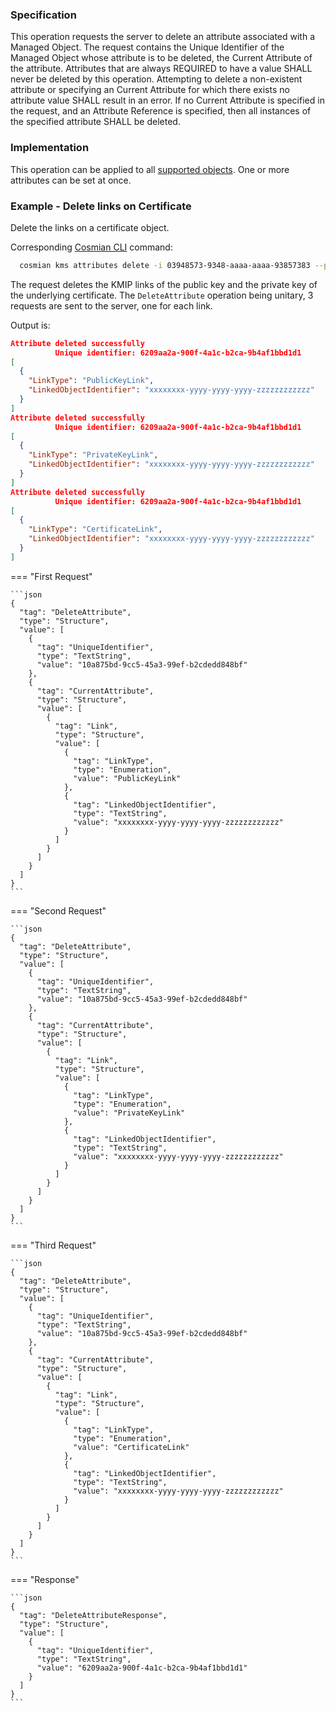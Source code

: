 ### Specification

This operation requests the server to delete an attribute associated with a Managed Object. The request contains the Unique Identifier of the Managed Object whose attribute is to be deleted, the Current Attribute of the attribute. Attributes that are always REQUIRED to have a value SHALL never be deleted by this operation. Attempting to delete a non-existent attribute or specifying an Current Attribute for which there exists no attribute value SHALL result in an error. If no Current Attribute is specified in the request, and an Attribute Reference is specified, then all instances of the specified attribute SHALL be deleted.

### Implementation

This operation can be applied to all [supported objects](./objects.md). One or more attributes can be set at once.

### Example - Delete links on Certificate

Delete the links on a certificate object.

Corresponding [Cosmian CLI](../../cosmian_cli/index.md) command:

```bash
  cosmian kms attributes delete -i 03948573-9348-aaaa-aaaa-93857383 --public-key-id xxxxxxxx-yyyy-yyyy-yyyy-zzzzzzzzzzzz --private-key-id xxxxxxxx-yyyy-yyyy-yyyy-zzzzzzzzzzzz --certificate-id xxxxxxxx-yyyy-yyyy-yyyy-zzzzzzzzzzzz
```

The request deletes the KMIP links of the public key and the private key of the underlying certificate.
The `DeleteAttribute` operation being unitary, 3 requests are sent to the server, one for each link.

Output is:

```json
Attribute deleted successfully
          Unique identifier: 6209aa2a-900f-4a1c-b2ca-9b4af1bbd1d1
[
  {
    "LinkType": "PublicKeyLink",
    "LinkedObjectIdentifier": "xxxxxxxx-yyyy-yyyy-yyyy-zzzzzzzzzzzz"
  }
]
Attribute deleted successfully
          Unique identifier: 6209aa2a-900f-4a1c-b2ca-9b4af1bbd1d1
[
  {
    "LinkType": "PrivateKeyLink",
    "LinkedObjectIdentifier": "xxxxxxxx-yyyy-yyyy-yyyy-zzzzzzzzzzzz"
  }
]
Attribute deleted successfully
          Unique identifier: 6209aa2a-900f-4a1c-b2ca-9b4af1bbd1d1
[
  {
    "LinkType": "CertificateLink",
    "LinkedObjectIdentifier": "xxxxxxxx-yyyy-yyyy-yyyy-zzzzzzzzzzzz"
  }
]
```

=== "First Request"

    ```json
    {
      "tag": "DeleteAttribute",
      "type": "Structure",
      "value": [
        {
          "tag": "UniqueIdentifier",
          "type": "TextString",
          "value": "10a875bd-9cc5-45a3-99ef-b2cdedd848bf"
        },
        {
          "tag": "CurrentAttribute",
          "type": "Structure",
          "value": [
            {
              "tag": "Link",
              "type": "Structure",
              "value": [
                {
                  "tag": "LinkType",
                  "type": "Enumeration",
                  "value": "PublicKeyLink"
                },
                {
                  "tag": "LinkedObjectIdentifier",
                  "type": "TextString",
                  "value": "xxxxxxxx-yyyy-yyyy-yyyy-zzzzzzzzzzzz"
                }
              ]
            }
          ]
        }
      ]
    }
    ```

=== "Second Request"

    ```json
    {
      "tag": "DeleteAttribute",
      "type": "Structure",
      "value": [
        {
          "tag": "UniqueIdentifier",
          "type": "TextString",
          "value": "10a875bd-9cc5-45a3-99ef-b2cdedd848bf"
        },
        {
          "tag": "CurrentAttribute",
          "type": "Structure",
          "value": [
            {
              "tag": "Link",
              "type": "Structure",
              "value": [
                {
                  "tag": "LinkType",
                  "type": "Enumeration",
                  "value": "PrivateKeyLink"
                },
                {
                  "tag": "LinkedObjectIdentifier",
                  "type": "TextString",
                  "value": "xxxxxxxx-yyyy-yyyy-yyyy-zzzzzzzzzzzz"
                }
              ]
            }
          ]
        }
      ]
    }
    ```

=== "Third Request"

    ```json
    {
      "tag": "DeleteAttribute",
      "type": "Structure",
      "value": [
        {
          "tag": "UniqueIdentifier",
          "type": "TextString",
          "value": "10a875bd-9cc5-45a3-99ef-b2cdedd848bf"
        },
        {
          "tag": "CurrentAttribute",
          "type": "Structure",
          "value": [
            {
              "tag": "Link",
              "type": "Structure",
              "value": [
                {
                  "tag": "LinkType",
                  "type": "Enumeration",
                  "value": "CertificateLink"
                },
                {
                  "tag": "LinkedObjectIdentifier",
                  "type": "TextString",
                  "value": "xxxxxxxx-yyyy-yyyy-yyyy-zzzzzzzzzzzz"
                }
              ]
            }
          ]
        }
      ]
    }
    ```

=== "Response"

    ```json
    {
      "tag": "DeleteAttributeResponse",
      "type": "Structure",
      "value": [
        {
          "tag": "UniqueIdentifier",
          "type": "TextString",
          "value": "6209aa2a-900f-4a1c-b2ca-9b4af1bbd1d1"
        }
      ]
    }
    ```
